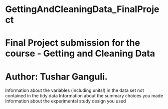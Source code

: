 # GettingAndCleaningData_FinalProject
Final Project submission for the course - Getting and Cleaning Data
==================================================================
Author: Tushar Ganguli.
==================================================================

Information about the variables (including units!) in the data set not contained in the tidy data
Information about the summary choices you made
Information about the experimental study design you used